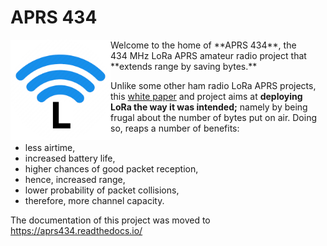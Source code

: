 # APRS 434
<img src="images/aprs434.logo.png" style="max-width: 160px; float: left;"/>
Welcome to the home of **APRS&nbsp;434**,
the 434&nbsp;MHz LoRa APRS amateur radio project that **extends range by saving bytes.**

Unlike some other ham radio LoRa APRS projects,
this [white paper](https://en.wikipedia.org/wiki/White_paper) and project aims at **deploying LoRa the way it was intended;**
namely by being frugal about the number of bytes put on air.
Doing so, reaps a number of benefits:

- less airtime,
- increased battery life,
- higher chances of good packet reception,
- hence, increased range,
- lower probability of packet collisions,
- therefore, more channel capacity.

The documentation of this project was moved to <https://aprs434.readthedocs.io/>
